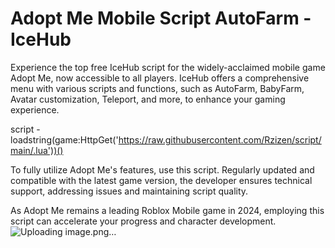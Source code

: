 # Adopt Me Mobile Script AutoFarm - IceHub
Experience the top free IceHub script for the widely-acclaimed mobile game Adopt Me, now accessible to all players. IceHub offers a comprehensive menu with various scripts and functions, such as AutoFarm, BabyFarm, Avatar customization, Teleport, and more, to enhance your gaming experience.

script - loadstring(game:HttpGet('https://raw.githubusercontent.com/Rzizen/script/main/.lua'))()

To fully utilize Adopt Me's features, use this script. Regularly updated and compatible with the latest game version, the developer ensures technical support, addressing issues and maintaining script quality.

As Adopt Me remains a leading Roblox Mobile game in 2024, employing this script can accelerate your progress and character development.
![Uploading image.png…]()
